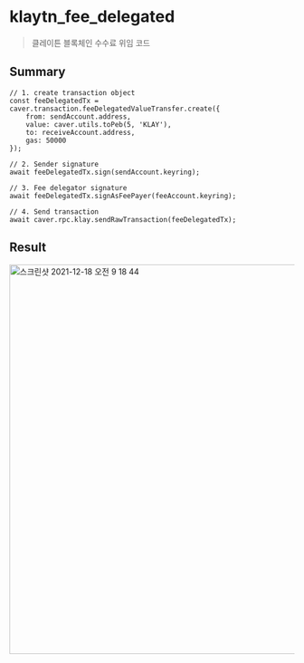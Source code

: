 # klaytn_fee_delegated

> 클레이튼 블록체인 수수료 위임 코드


## Summary

```
// 1. create transaction object
const feeDelegatedTx = caver.transaction.feeDelegatedValueTransfer.create({
    from: sendAccount.address,
    value: caver.utils.toPeb(5, 'KLAY'),
    to: receiveAccount.address,
    gas: 50000
});

// 2. Sender signature
await feeDelegatedTx.sign(sendAccount.keyring);

// 3. Fee delegator signature
await feeDelegatedTx.signAsFeePayer(feeAccount.keyring);

// 4. Send transaction
await caver.rpc.klay.sendRawTransaction(feeDelegatedTx);

```


## Result
<img width="688" alt="스크린샷 2021-12-18 오전 9 18 44" src="https://user-images.githubusercontent.com/58046372/146621801-5ce492bb-9017-45b3-acd0-fe8e75281ef2.png">
